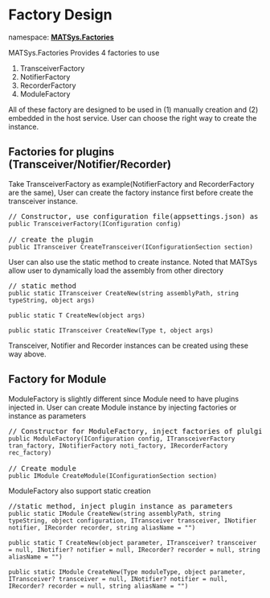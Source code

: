 ﻿# Factory Design

namespace: <ins><b>MATSys.Factories</b></ins> 

MATSys.Factories Provides 4 factories to use
1. TransceiverFactory
2. NotifierFactory
3. RecorderFactory
4. ModuleFactory

All of these factory are designed to be used in (1) manually creation and (2) embedded in the host service. User can choose the right way to create the instance.

## Factories for plugins (Transceiver/Notifier/Recorder)
Take TransceiverFactory as example(NotifierFactory and RecorderFactory are the same), User can create the factory instance first before create the transceiver instance.
<pre>
// Constructor, use configuration file(appsettings.json) as parameter
<code>public TransceiverFactory(IConfiguration config)</code>

// create the plugin
<code>public ITransceiver CreateTransceiver(IConfigurationSection section)</code>
</pre>

User can also use the static method to create instance. Noted that MATSys allow user to dynamically load the assembly from other directory
<pre>
// static method 
<code>public static ITransceiver CreateNew(string assemblyPath, string typeString, object args)</code>

<code>public static T CreateNew<T>(object args)</code>

<code>public static ITransceiver CreateNew(Type t, object args)</code>
</pre>
Transceiver, Notifier and Recorder instances can be created using these way above.


## Factory for Module
ModuleFactory is slightly different since Module need to have plugins injected in. User can create Module instance by injecting factories or instance as parameters
<pre>
// Constructor for ModuleFactory, inject factories of plulgins as parameters
<code>public ModuleFactory(IConfiguration config, ITransceiverFactory tran_factory, INotifierFactory noti_factory, IRecorderFactory rec_factory)</code>

// Create module
<code>public IModule CreateModule(IConfigurationSection section)</code>
</pre>

ModuleFactory also support static creation
<pre>
//static method, inject plugin instance as parameters
<code>public static IModule CreateNew(string assemblyPath, string typeString, object configuration, ITransceiver transceiver, INotifier notifier, IRecorder recorder, string aliasName = "")</code>

<code>public static T CreateNew<T>(object parameter, ITransceiver? transceiver = null, INotifier? notifier = null, IRecorder? recorder = null, string aliasName = "")</code>

<code>public static IModule CreateNew(Type moduleType, object parameter, ITransceiver? transceiver = null, INotifier? notifier = null, IRecorder? recorder = null, string aliasName = "")</code>
</pre>